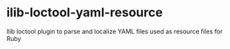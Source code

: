 # ilib-loctool-yaml-resource
Ilib loctool plugin to parse and localize YAML files used as resource files for Ruby
